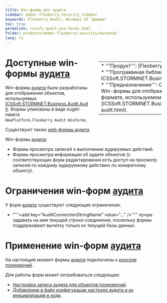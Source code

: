 ```yaml
---
title: Win-формы для аудита
sidebar: ember-flexberry-security_sidebar
keywords: Flexberry Audit, Windows UI (формы)
toc: true
permalink: ru/efs_audit-win-forms.html
folder: products/ember-flexberry-security/backend/
lang: ru
---
```


<div style="margin:5px; padding-left:28px; float:right; width:40%; outline:1px solid white;">
<br>
<table border="0" width="100%" bgcolor="#6495ED">
<tbody><tr><td bgcolor="#FFFFFF">
* '''Продукт''': [Flexberry Audit](audit-web.html)
* '''Программная библиотека''': ICSSoft.STORMNET.Business.Audit(WinForms).dll
* '''Предназначение''': Описаны доступные Win-формы для отображения данных аудита в формате, используемом [ICSSoft.STORMNET.Business.Audit.Audit](i-audit.html).
</td>
</tr></tbody></table></a>
</div>

# Доступные win-формы [аудита](audit-web.html)
Win-формы [аудита](audit-web.html) были разработаны для отображения объектов, используемых [ICSSoft.STORMNET.Business.Audit.Audit](i-audit.html). Формы упакованы в виде nuget-пакета `NewPlatform.Flexberry.Audit.WinForms`.

Существуют также [web-формы аудита](audit-web-forms.html).

Win-формы [аудита](audit-web.html):
* Формы просмотра записей о выполнении аудируемых действий.
* Формы просмотра информации об аудите объектов (с соответствующих форм редактирования есть доступ на просмотр записей по каждому аудируемому действию по конкретному объекту).

# Ограничения win-форм [аудита](audit-web.html)
У форм [аудита](audit-web.html) существуют следующие ограничения:
* "'''&lt;add key="AuditConnectionStringName" value="..." /&gt;'''" лучше задавать на имя текущей строки соединения, поскольку формы поддерживают вычитку только из текущей базы данных.

# Применение win-форм [аудита](audit-web.html)
На настоящий момент формы [аудита](audit-web.html) подключены к [консоли полномочий](security-console.html).

Для работы форм может потребоваться следующее:
* [Настройка записи аудита для объектов полномочий](rights-and-audit-subsystems.html).
* [Добавление в файл конфигурации настроек аудита и их инициализация в коде](audit-win-example-manual.html).

